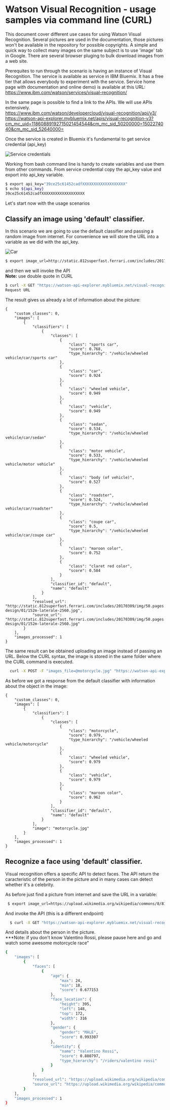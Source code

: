 # Watson Visual Recognition - usage samples via command line (CURL)
 
This document cover different use cases for using Watson Visual Recognition.
Several pictures are used in the documentation, those pictures won't be available in the repository for possible copyrights.
A simple and quick way to collect many images on the same subject is to use 'image' tab in Google. There are several browser pluging to bulk download images from a web site.

Prerequites to run through the scenario is having an instance of Visual Recognition. The service is available as service in IBM Bluemix. It has a free tier that allows everybody to experiment with the service.
Service home page with documentation and online demo) is available at this URL:  
https://www.ibm.com/watson/services/visual-recognition/

In the same page is possible to find a link to the APIs. We will use APIs extensively.  
https://www.ibm.com/watson/developercloud/visual-recognition/api/v3/  
https://watson-api-explorer.mybluemix.net/apis/visual-recognition-v3?cm_mc_uid=11860889192715021454544&cm_mc_sid_50200000=1502274040&cm_mc_sid_52640000=


Once the service is created in Bluemix it's fundamental to get service credential (api_key)

  ![Service credentials](README_images/visual-recognition_credential.jpg)
  
Working from bash command line is handy to create variables and use them from other commands. 
From service credential copy the api_key value and export into api_key variable.

``` sh
$ export api_key="39ce25c61452cadfXXXXXXXXXXXXXXXXXXX"
$ echo ${api_key}
39ce25c61452cadfXXXXXXXXXXXXXXXXXXX 
```

Let's start now with the usage scenarios


## Classify an image using 'default' classifier.

In this scenario we are going to use the default classifier and passing a random image from internet.
For convenience we will store the URL into a variable as we did with the api_key.

  ![Car](README_images/152m-laterale-2560.jpg)

``` sh
$ export image_url=http://static.812superfast.ferrari.com/includes/20170309/img/50.pages.01.homepage/03.Exterior-design/01/152m-laterale-2560.jpg
```  
and then we will invoke the API  
**Note:**  use double quote in CURL

``` sh
$ curl -X GET "https://watson-api-explorer.mybluemix.net/visual-recognition/api/v3/classify?url=${image_url}&api_key=${api_key}&classifier_ids=default&version=2016-05-20"
Request URL
```

The result gives us already a lot of information about the picture:

```
{
    "custom_classes": 0,
    "images": [
        {
            "classifiers": [
                {
                    "classes": [
                        {
                            "class": "sports car",
                            "score": 0.768,
                            "type_hierarchy": "/vehicle/wheeled vehicle/car/sports car"
                        },
                        {
                            "class": "car",
                            "score": 0.924
                        },
                        {
                            "class": "wheeled vehicle",
                            "score": 0.949
                        },
                        {
                            "class": "vehicle",
                            "score": 0.949
                        },
                        {
                            "class": "sedan",
                            "score": 0.534,
                            "type_hierarchy": "/vehicle/wheeled vehicle/car/sedan"
                        },
                        {
                            "class": "motor vehicle",
                            "score": 0.533,
                            "type_hierarchy": "/vehicle/wheeled vehicle/motor vehicle"
                        },
                        {
                            "class": "body (of vehicle)",
                            "score": 0.527
                        },
                        {
                            "class": "roadster",
                            "score": 0.524,
                            "type_hierarchy": "/vehicle/wheeled vehicle/car/roadster"
                        },
                        {
                            "class": "coupe car",
                            "score": 0.5,
                            "type_hierarchy": "/vehicle/wheeled vehicle/car/coupe car"
                        },
                        {
                            "class": "maroon color",
                            "score": 0.752
                        },
                        {
                            "class": "claret red color",
                            "score": 0.584
                        }
                    ],
                    "classifier_id": "default",
                    "name": "default"
                }
            ],
            "resolved_url": "http://static.812superfast.ferrari.com/includes/20170309/img/50.pages.01.homepage/03.Exterior-design/01/152m-laterale-2560.jpg",
            "source_url": "http://static.812superfast.ferrari.com/includes/20170309/img/50.pages.01.homepage/03.Exterior-design/01/152m-laterale-2560.jpg"
        }
    ],
    "images_processed": 1
}
```
  
The same result can be obtained uploading an image instead of passing an URL. Below the CURL syntax, the image is stored in the same folder where the CURL command is executed.

``` sh
  curl -X POST -F "images_file=@motorcycle.jpg" "https://watson-api-explorer.mybluemix.net/visual-recognition/api/v3/classify?api_key=${api_key}&classifier_ids=default&version=2016-05-20"
```

As before we got a response from the default classifier with information about the object in the image:

```
{
    "custom_classes": 0,
    "images": [
        {
            "classifiers": [
                {
                    "classes": [
                        {
                            "class": "motorcycle",
                            "score": 0.979,
                            "type_hierarchy": "/vehicle/wheeled vehicle/motorcycle"
                        },
                        {
                            "class": "wheeled vehicle",
                            "score": 0.979
                        },
                        {
                            "class": "vehicle",
                            "score": 0.979
                        },
                        {
                            "class": "maroon color",
                            "score": 0.962
                        }
                    ],
                    "classifier_id": "default",
                    "name": "default"
                }
            ],
            "image": "motorcycle.jpg"
        }
    ],
    "images_processed": 1
}
```

## Recognize a face using 'default' classifier.

Visual recognition offers a specific API to detect faces. The API return the caracteristic of the person in the picture and in many cases can detect whether it's a celebrity.

As before just find a picture from internet and save the URL in a variable:

``` sh
 $ export image_url=https://upload.wikimedia.org/wikipedia/commons/8/81/Valentino_Rossi_2010_Qatar.jpg
``` 

And invoke the API (this is a different endpoint)

``` sh
  $ curl -X GET "https://watson-api-explorer.mybluemix.net/visual-recognition/api/v3/detect_faces?url=${image_url}&version=2016-05-20"
```

And details about the person in the picture.   
***Note: if you don't know Valentino Rossi, please pause here and go and watch some awesome motorcycle race"

``` sh
{
    "images": [
        {
            "faces": [
                {
                    "age": {
                        "max": 24,
                        "min": 18,
                        "score": 0.677153
                    },
                    "face_location": {
                        "height": 395,
                        "left": 148,
                        "top": 172,
                        "width": 316
                    },
                    "gender": {
                        "gender": "MALE",
                        "score": 0.993307
                    },
                    "identity": {
                        "name": "Valentino Rossi",
                        "score": 0.880797,
                        "type_hierarchy": "/riders/valentino rossi"
                    }
                }
            ],
            "resolved_url": "https://upload.wikimedia.org/wikipedia/commons/8/81/Valentino_Rossi_2010_Qatar.jpg",
            "source_url": "https://upload.wikimedia.org/wikipedia/commons/8/81/Valentino_Rossi_2010_Qatar.jpg"
        }
    ],
    "images_processed": 1
}
```
